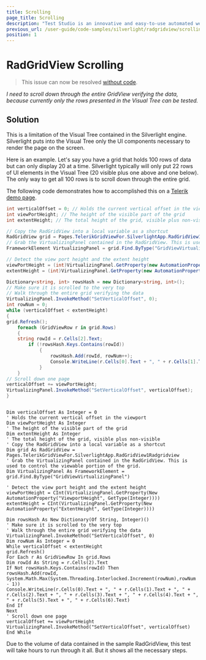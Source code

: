 ```yaml
---
title: Scrolling
page_title: Scrolling
description: "Test Studio is an innovative and easy-to-use automated web, WPF and load testing solution. Test Studio tests support essential technologies like ASP.NET AJAX, Silverlight, PHP and MVC. HTML5, Testing framework, functional testing, performance testing, load testing, exploratory testing, manual testing."
previous_url: /user-guide/code-samples/silverlight/radgridview/scrolling.aspx, /user-guide/code-samples/silverlight/radgridview/scrolling
position: 1
---
```

# RadGridView Scrolling

> This issue can now be resolved <a href="/knowledge-base/silverlight-kb/codeless-scrolling-in-virtualized-panel" target="_blank">without code</a>.

*I need to scroll down through the entire GridView verifying the data, because currently only the rows presented in the Visual Tree can be tested.*

## Solution

This is a limitation of the Visual Tree contained in the Silverlight engine. Silverlight puts into the Visual Tree only the UI components necessary to render the page on the screen.
 
Here is an example. Let's say you have a grid that holds 100 rows of data but can only display 20 at a time. Silverlight typically will only put 22 rows of UI elements in the Visual Tree (20 visible plus one above and one below). The only way to get all 100 rows is to scroll down through the entire grid. 
 
The following code demonstrates how to accomplished this on a <a href="http://demos.telerik.com/silverlight/#GridView/UIVirtualization" target="_blank">Telerik demo page</a>.

````C#
int verticalOffset = 0; // Holds the current vertical offset in the viewport
int viewPortHeight; // The height of the visible part of the grid
int extentHeight; // The total height of the grid, visible plus non-visible

// Copy the RadGridView into a local variable as a shortcut
RadGridView grid = Pages.TelerikGridViewFor.SilverlightApp.RadGridView1Radgridview;
// Grab the VirtualizingPanel contained in the RadGridView. This is used to control the viewable portion of the grid.
FrameworkElement VirtualizingPanel = grid.Find.ByType("GridViewVirtualizingPanel");

// Detect the view port height and the extent height
viewPortHeight = (int)VirtualizingPanel.GetProperty(new AutomationProperty("ViewportHeight", typeof(int)));
extentHeight = (int)VirtualizingPanel.GetProperty(new AutomationProperty("ExtentHeight", typeof(int)));

Dictionary<string, int> rowsHash = new Dictionary<string, int>();
// Make sure it is scrolled to the very top
// Walk through the entire grid verifying the data
VirtualizingPanel.InvokeMethod("SetVerticalOffset", 0);
int rowNum = 0;
while (verticalOffset < extentHeight)
{
grid.Refresh();
	foreach (GridViewRow r in grid.Rows)
	{
	string rowId = r.Cells[2].Text;
		if (!rowsHash.Keys.Contains(rowId))
			{
				rowsHash.Add(rowId, rowNum++);
				Console.WriteLine(r.Cells[0].Text + ", " + r.Cells[1].Text + ", " + r.Cells[2].Text + ", " + r.Cells[3].Text + ", " + r.Cells[4].Text + ", " + r.Cells[5].Text + ", " + r.Cells[6].Text);
			}
    }
// Scroll down one page
verticalOffset += viewPortHeight;
VirtualizingPanel.InvokeMethod("SetVerticalOffset", verticalOffset);
}
````
````VB

Dim verticalOffset As Integer = 0
' Holds the current vertical offset in the viewport
Dim viewPortHeight As Integer
' The height of the visible part of the grid
Dim extentHeight As Integer
' The total height of the grid, visible plus non-visible
' Copy the RadGridView into a local variable as a shortcut
Dim grid As RadGridView = Pages.TelerikGridViewFor.SilverlightApp.RadGridView1Radgridview
' Grab the VirtualizingPanel contained in the RadGridView. This is used to control the viewable portion of the grid.
Dim VirtualizingPanel As FrameworkElement = grid.Find.ByType("GridViewVirtualizingPanel")

' Detect the view port height and the extent height
viewPortHeight = CInt(VirtualizingPanel.GetProperty(New AutomationProperty("ViewportHeight", GetType(Integer))))
extentHeight = CInt(VirtualizingPanel.GetProperty(New AutomationProperty("ExtentHeight", GetType(Integer))))

Dim rowsHash As New Dictionary(Of String, Integer)()
' Make sure it is scrolled to the very top
' Walk through the entire grid verifying the data
VirtualizingPanel.InvokeMethod("SetVerticalOffset", 0)
Dim rowNum As Integer = 0
While verticalOffset < extentHeight
grid.Refresh()
For Each r As GridViewRow In grid.Rows
Dim rowId As String = r.Cells(2).Text
If Not rowsHash.Keys.Contains(rowId) Then
rowsHash.Add(rowId, System.Math.Max(System.Threading.Interlocked.Increment(rowNum),rowNum - 1))
Console.WriteLine(r.Cells(0).Text + ", " + r.Cells(1).Text + ", " + r.Cells(2).Text + ", " + r.Cells(3).Text + ", " + r.Cells(4).Text + ", " + r.Cells(5).Text + ", " + r.Cells(6).Text)
End If
Next
' Scroll down one page
verticalOffset += viewPortHeight
VirtualizingPanel.InvokeMethod("SetVerticalOffset", verticalOffset)
End While
````

Due to the volume of data contained in the sample RadGridView, this test will take hours to run through it all. But it shows all the necessary steps.  
